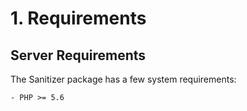 # 1. Requirements

## Server Requirements

The Sanitizer package has a few system requirements:

    - PHP >= 5.6
